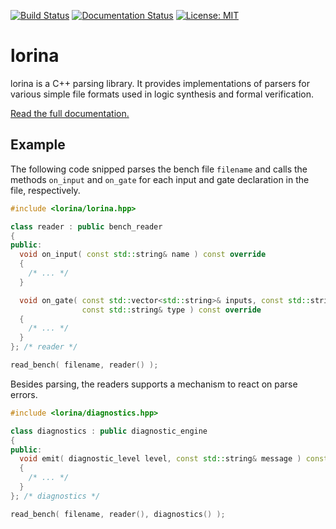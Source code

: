 [![Build Status](https://travis-ci.org/hriener/lorina.svg?branch=master)](https://travis-ci.org/hriener/lorina)
[![Documentation Status](https://readthedocs.org/projects/lorina/badge/?version=latest)](http://lorina.readthedocs.io/en/latest/?badge=latest)
[![License: MIT](https://img.shields.io/badge/License-MIT-yellow.svg)](https://opensource.org/licenses/MIT)

# lorina

lorina is a C++ parsing library.  It provides implementations of parsers for various simple file formats used in logic synthesis and formal verification.

[Read the full documentation.](http://lorina.readthedocs.io/en/latest/?badge=latest)

## Example

The following code snipped parses the bench file `filename` and calls the methods `on_input` and `on_gate` for each input and gate declaration in the file, respectively.

```c++
#include <lorina/lorina.hpp>

class reader : public bench_reader
{
public:
  void on_input( const std::string& name ) const override
  {
    /* ... */
  }

  void on_gate( const std::vector<std::string>& inputs, const std::string& output,
                const std::string& type ) const override
  {
    /* ... */
  }
}; /* reader */

read_bench( filename, reader() );
```

Besides parsing, the readers supports a mechanism to react on parse errors.

```c++
#include <lorina/diagnostics.hpp>

class diagnostics : public diagnostic_engine
{
public:
  void emit( diagnostic_level level, const std::string& message ) const override
  {
    /* ... */
  }
}; /* diagnostics */

read_bench( filename, reader(), diagnostics() );
```
